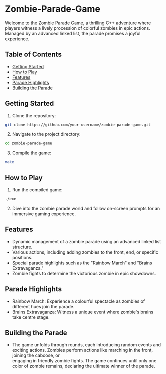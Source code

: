 # Zombie-Parade-Game
Welcome to the Zombie Parade Game, a thrilling C++ adventure where players witness a lively procession of colorful zombies in epic actions. Managed by an advanced linked list, the parade promises a joyful experience.

## Table of Contents

- [Getting Started](#getting-started)
- [How to Play](#how-to-play)
- [Features](#features)
- [Parade Highlights](#parade-highlights)
- [Building the Parade](#building-the-parade)

## Getting Started

1. Clone the repository:
  ```bash
  git clone https://github.com/your-username/zombie-parade-game.git
  ```
2. Navigate to the project directory:
  ```bash
  cd zombie-parade-game
  ```
3. Compile the game:
  ```bash
  make
  ```
## How to Play

1. Run the compiled game:
  ```bash
  ./exe
  ```
2. Dive into the zombie parade world and follow on-screen prompts for an immersive gaming experience.

## Features
- Dynamic management of a zombie parade using an advanced linked list structure.
- Various actions, including adding zombies to the front, end, or specific positions.
- Special parade highlights such as the "Rainbow March" and "Brains Extravaganza."
- Zombie fights to determine the victorious zombie in epic showdowns.

## Parade Highlights
- Rainbow March: Experience a colourful spectacle as zombies of different hues join the parade.
- Brains Extravaganza: Witness a unique event where zombie's brains take centre stage.

## Building the Parade
- The game unfolds through rounds, each introducing random events and exciting actions. Zombies perform actions like marching in the front, joining the caboose, or     
  engaging in friendly zombie fights. The game continues until only one color of zombie remains, declaring the ultimate winner of the parade.

